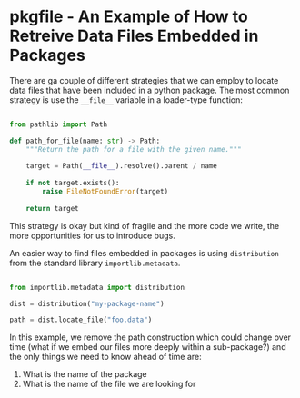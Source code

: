 # pkgfile - An Example of How to Retreive Data Files Embedded in Packages

There are ga couple of different strategies that we can employ to
locate data files that have been included in a python package. The
most common strategy is use the `__file__` variable in a loader-type
function:

```python

from pathlib import Path

def path_for_file(name: str) -> Path:
    """Return the path for a file with the given name."""
	
	target = Path(__file__).resolve().parent / name
	
    if not target.exists():
        raise FileNotFoundError(target)
		
    return target
```

This strategy is okay but kind of fragile and the more code we write,
the more opportunities for us to introduce bugs.

An easier way to find files embedded in packages is using
`distribution` from the standard library `importlib.metadata`.

```python

from importlib.metadata import distribution

dist = distribution("my-package-name")

path = dist.locate_file("foo.data")
```

In this example, we remove the path construction which could change
over time (what if we embed our files more deeply within a
sub-package?) and the only things we need to know ahead of time are:

1. What is the name of the package
2. What is the name of the file we are looking for

